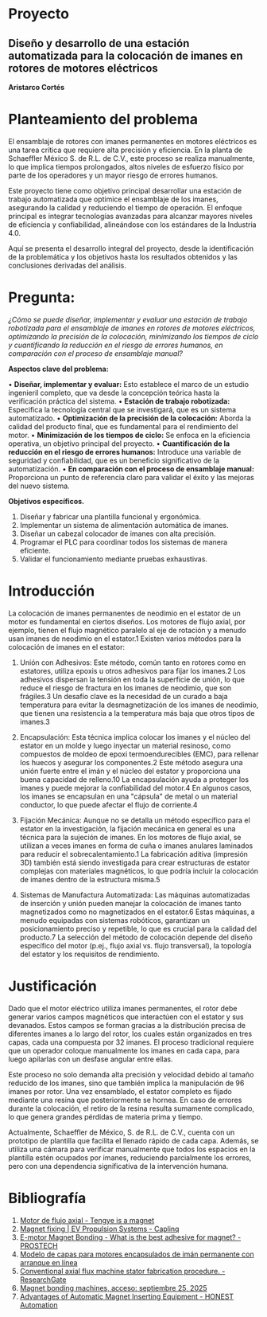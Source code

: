 # Proyecto

## Diseño y desarrollo de una estación automatizada para la colocación de imanes en rotores de motores eléctricos

**Aristarco Cortés**

# Planteamiento del problema

El ensamblaje de rotores con imanes permanentes en motores eléctricos es una tarea crítica que requiere alta precisión y eficiencia. En la planta de Schaeffler México S. de R.L. de C.V., este proceso se realiza manualmente, lo que implica tiempos prolongados, altos niveles de esfuerzo físico por parte de los operadores y un mayor riesgo de errores humanos. 
 
Este proyecto tiene como objetivo principal desarrollar una estación de trabajo automatizada que optimice el ensamblaje de los imanes, asegurando la calidad y reduciendo el tiempo de operación. El enfoque principal es integrar tecnologías avanzadas para alcanzar mayores niveles de eficiencia y confiabilidad, alineándose con los estándares de la Industria 4.0. 
 
Aquí se presenta el desarrollo integral del proyecto, desde la identificación de la problemática y los objetivos hasta los resultados obtenidos y las conclusiones derivadas del análisis.

# Pregunta:

 *¿Cómo se puede diseñar, implementar y evaluar una estación de trabajo robotizada para el ensamblaje de imanes en rotores de motores eléctricos, optimizando la precisión de la colocación, minimizando los tiempos de ciclo y cuantificando la reducción en el riesgo de errores humanos, en comparación con el proceso de ensamblaje manual?*


**Aspectos clave del problema:**

•	**Diseñar, implementar y evaluar:** Esto establece el marco de un estudio ingenieril completo, que va desde la concepción teórica hasta la verificación práctica del sistema.
•	**Estación de trabajo robotizada:** Especifica la tecnología central que se investigará, que es un sistema automatizado.
•	**Optimización de la precisión de la colocación:** Aborda la calidad del producto final, que es fundamental para el rendimiento del motor.
•	**Minimización de los tiempos de ciclo:** Se enfoca en la eficiencia operativa, un objetivo principal del proyecto.
•	**Cuantificación de la reducción en el riesgo de errores humanos:** Introduce una variable de seguridad y confiabilidad, que es un beneficio significativo de la automatización.
•	**En comparación con el proceso de ensamblaje manual:** Proporciona un punto de referencia claro para validar el éxito y las mejoras del nuevo sistema.

**Objetivos específicos.**

1.	Diseñar y fabricar una plantilla funcional y ergonómica. 
2.	Implementar un sistema de alimentación automática de imanes. 
3.	Diseñar un cabezal colocador de imanes con alta precisión. 
4.	Programar el PLC para coordinar todos los sistemas de manera eficiente. 
5.	Validar el funcionamiento mediante pruebas exhaustivas. 


# Introducción 

La colocación de imanes permanentes de neodimio en el estator de un motor es fundamental en ciertos diseños. Los motores de flujo axial, por ejemplo, tienen el flujo magnético paralelo al eje de rotación y a menudo usan imanes de neodimio en el estator.1
Existen varios métodos para la colocación de imanes en el estator:

1. Unión con Adhesivos: Este método, común tanto en rotores como en estatores, utiliza epoxis u otros adhesivos para fijar los imanes.2 Los adhesivos dispersan la tensión en toda la superficie de unión, lo que reduce el riesgo de fractura en los imanes de neodimio, que son frágiles.3 Un desafío clave es la necesidad de un curado a baja temperatura para evitar la desmagnetización de los imanes de neodimio, que tienen una resistencia a la temperatura más baja que otros tipos de imanes.3

2. Encapsulación: Esta técnica implica colocar los imanes y el núcleo del estator en un molde y luego inyectar un material resinoso, como compuestos de moldeo de epoxi termoendurecibles (EMC), para rellenar los huecos y asegurar los componentes.2 Este método asegura una unión fuerte entre el imán y el núcleo del estator y proporciona una buena capacidad de relleno.10 La encapsulación ayuda a proteger los imanes y puede mejorar la confiabilidad del motor.4 En algunos casos, los imanes se encapsulan en una "cápsula" de metal o un material conductor, lo que puede afectar el flujo de corriente.4

3. Fijación Mecánica: Aunque no se detalla un método específico para el estator en la investigación, la fijación mecánica en general es una técnica para la sujeción de imanes. En los motores de flujo axial, se utilizan a veces imanes en forma de cuña o imanes anulares laminados para reducir el sobrecalentamiento.1 La fabricación aditiva (impresión 3D) también está siendo investigada para crear estructuras de estator complejas con materiales magnéticos, lo que podría incluir la colocación de imanes dentro de la estructura misma.5

4. Sistemas de Manufactura Automatizada: Las máquinas automatizadas de inserción y unión pueden manejar la colocación de imanes tanto magnetizados como no magnetizados en el estator.6 Estas máquinas, a menudo equipadas con sistemas robóticos, garantizan un posicionamiento preciso y repetible, lo que es crucial para la calidad del producto.7
La selección del método de colocación depende del diseño específico del motor (p.ej., flujo axial vs. flujo transversal), la topología del estator y los requisitos de rendimiento.


# Justificación

 Dado que el motor eléctrico utiliza imanes permanentes, el rotor debe generar varios campos magnéticos que interactúen con el estator y sus devanados. Estos campos se forman gracias a la distribución precisa de diferentes imanes a lo largo del rotor, los cuales están organizados en tres capas, cada una compuesta por 32 imanes. El proceso tradicional requiere que un operador coloque manualmente los imanes en cada capa, para luego apilarlas con un desfase angular entre ellas. 

Este proceso no solo demanda alta precisión y velocidad debido al tamaño reducido de los imanes, sino que también implica la manipulación de 96 imanes por rotor. Una vez ensamblado, el estator completo es fijado mediante una resina que posteriormente se hornea. En caso de errores durante la colocación, el retiro de la resina resulta sumamente complicado, lo que genera grandes pérdidas de materia prima y tiempo. 

 Actualmente, Schaeffler de México, S. de R.L. de C.V., cuenta con un prototipo de plantilla que facilita el llenado rápido de cada capa. Además, se utiliza una cámara para verificar manualmente que todos los espacios en la plantilla estén ocupados por imanes, reduciendo parcialmente los errores, pero con una dependencia significativa de la intervención humana.


# Bibliografía


1. [Motor de flujo axial - Tengye is a magnet](https://tymagnets.com/es/motor-de-flujo-axial/)
2. [Magnet fixing | EV Propulsion Systems - Caplinq](https://www.caplinq.com/emobility/ev-propulsion-systems/magnet-fixing/) 
3. [E-motor Magnet Bonding - What is the best adhesive for magnet? - PROSTECH](https://prostech.vn/e-motor-magnet-bonding/)
4. [Modelo de capas para motores encapsulados de imán permanente con arranque en línea](https://www.scielo.org.mx/scielo.php?pid=S1405-77432016000100087&script=sci_abstract)
5. [Conventional axial flux machine stator fabrication procedure. - ResearchGate](https://www.researchgate.net/figure/Conventional-axial-flux-machine-stator-fabrication-procedure_fig3_371534351)
6. [Magnet bonding machines, acceso: septiembre 25, 2025](https://rimacmachines.com/en/magnet-bonding-machines/)
7. [Advantages of Automatic Magnet Inserting Equipment - HONEST Automation](https://en.cnhonest.com/news/324.html)






